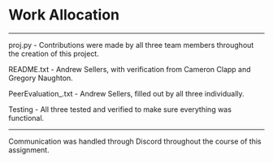 # Work Allocation

---

proj.py - Contributions were made by all three team members throughout the creation of this project.

README.txt - Andrew Sellers, with verification from Cameron Clapp and Gregory Naughton.

PeerEvaluation_<yourname>.txt - Andrew Sellers, filled out by all three individually.

Testing - All three tested and verified to make sure everything was functional.

---

Communication was handled through Discord throughout the course of this assignment.
